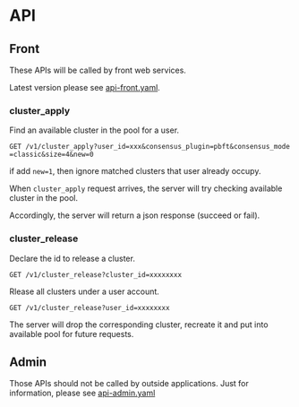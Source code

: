 # API

## Front
These APIs will be called by front web services.

Latest version please see [api-front.yaml](api-front.yaml).

### cluster_apply

Find an available cluster in the pool for a user.

```
GET /v1/cluster_apply?user_id=xxx&consensus_plugin=pbft&consensus_mode
=classic&size=4&new=0
```

if add `new=1`, then ignore matched clusters that user already occupy.

When `cluster_apply` request arrives, the server will try checking  available cluster in the pool.

Accordingly, the server will return a json response (succeed or fail).

### cluster_release

Declare the id to release a cluster.

```
GET /v1/cluster_release?cluster_id=xxxxxxxx
```

Rlease all clusters under a user account.
```
GET /v1/cluster_release?user_id=xxxxxxxx
```
The server will drop the corresponding cluster, recreate it and put into available pool for future requests.


## Admin
Those APIs should not be called by outside applications. Just for
information, please see [api-admin.yaml](api-admin.yaml)
